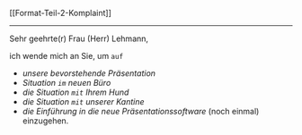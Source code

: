 [[Format-Teil-2-Komplaint]]

---

Sehr geehrte(r) Frau (Herr) Lehmann,

ich wende mich an Sie, um `auf` 
- *unsere bevorstehende Präsentation* 
- *Situation `im` neuen Büro* 
- *die Situation `mit` Ihrem Hund*
- *die Situation `mit` unserer Kantine* 
- *die Einführung in die neue Präsentationssoftware* 
(noch einmal) einzugehen.
